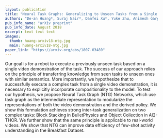 ```yaml
---
layout: publication
title: "Neural Task Graphs: Generalizing to Unseen Tasks from a Single Video Demonstration"
authors: "De-an Huang*, Suraj Nair*, Danfei Xu*, Yuke Zhu, Animesh Garg, Li Fei-Fei, Silvio Savarese, Juan Carlos Niebles"
pub_info_name: "arXiv preprint"
pub_info_date: August 2018
excerpt: text text text
images:
  thumb: huang-arxiv18-ntg.jpg
  main: huang-arxiv18-ntg.jpg
paper_link: "https://arxiv.org/abs/1807.03480"
---
```

Our goal is for a robot to execute a previously unseen task based on a single video demonstration of the task. The success of our approach relies on the principle of transferring knowledge from seen tasks to unseen ones with similar semantics. More importantly, we hypothesize that to successfully execute a complex task from a single video demonstration, it is necessary to explicitly incorporate compositionality to the model. To test our hypothesis, we propose Neural Task Graph (NTG) Networks, which use task graph as the intermediate representation to modularize the representations of both the video demonstration and the derived policy. We show this formulation achieves strong inter-task generalization on two complex tasks: Block Stacking in BulletPhysics and Object Collection in AI2-THOR. We further show that the same principle is applicable to real-world videos. We show that NTG can improve data efficiency of few-shot activity understanding in the Breakfast Dataset. 
